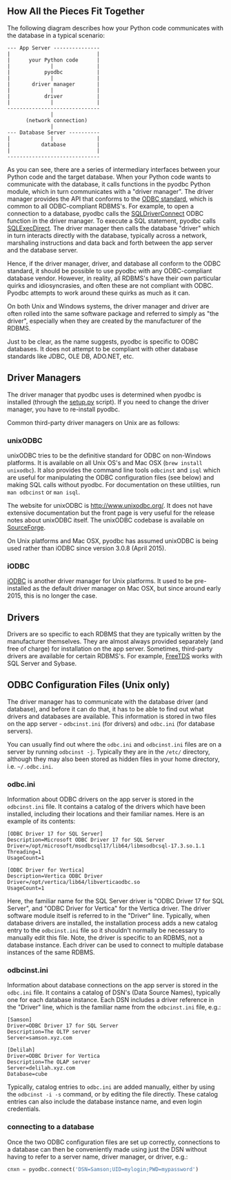 ## How All the Pieces Fit Together

The following diagram describes how your Python code communicates with the database in a typical scenario:

```
--- App Server ---------------
|                            |
|      your Python code      |
|             |              |
|           pyodbc           |
|             |              |
|       driver manager       |
|             |              |
|           driver           |
|             |              |
------------------------------
              |
      (network connection)
              |
--- Database Server ----------
|             |              |
|          database          |
|                            |
------------------------------
```

As you can see, there are a series of intermediary interfaces between your Python code and the target database.
When your Python code wants to communicate with the database, it calls functions in the pyodbc Python module, which in turn communicates with a "driver manager".
The driver manager provides the API that conforms to the [ODBC standard](https://docs.microsoft.com/en-us/sql/odbc), which is common to all ODBC-compliant RDBMS's.
For example, to open a connection to a database, pyodbc calls the [SQLDriverConnect](https://docs.microsoft.com/en-us/sql/odbc/reference/syntax/sqldriverconnect-function) ODBC function in the driver manager. To execute a SQL statement, pyodbc calls [SQLExecDirect](https://docs.microsoft.com/en-us/sql/odbc/reference/syntax/sqlexecdirect-function).
The driver manager then calls the database "driver" which in turn interacts directly with the database, typically across a network, marshaling instructions and data back and forth between the app server and the database server.

Hence, if the driver manager, driver, and database all conform to the ODBC standard, it should be possible to use pyodbc with any ODBC-compliant database vendor.
However, in reality, all RDBMS's have their own particular quirks and idiosyncrasies, and often these are not compliant with ODBC.  Pyodbc attempts to work around these quirks as much as it can.

On both Unix and Windows systems, the driver manager and driver are often rolled into the same software package and referred to simply as "the driver", especially when they are created by the manufacturer of the RDBMS.

Just to be clear, as the name suggests, pyodbc is specific to ODBC databases.  It does not attempt to be compliant with other database standards like JDBC, OLE DB, ADO.NET, etc.

## Driver Managers

The driver manager that pyodbc uses is determined when pyodbc is installed (through the [setup.py](https://github.com/mkleehammer/pyodbc/blob/master/setup.py) script).  If you need to change the driver manager, you have to re-install pyodbc.

Common third-party driver managers on Unix are as follows:

### unixODBC

unixODBC tries to be the definitive standard for ODBC on non-Windows platforms.
It is available on all Unix OS's and Mac OSX (`brew install unixodbc`). It also provides the command line tools `odbcinst` and `isql` which are useful for manipulating the ODBC configuration files (see below) and making SQL calls without pyodbc. For documentation on these utilities, run `man odbcinst` or `man isql`.

The website for unixODBC is http://www.unixodbc.org/. It does not have extensive documentation but the front page is very useful for the release notes about unixODBC itself. The unixODBC codebase is available on [SourceForge](https://sourceforge.net/projects/unixodbc/).

On Unix platforms and Mac OSX, pyodbc has assumed unixODBC is being used rather than iODBC since version 3.0.8 (April 2015).

### iODBC

[iODBC](http://www.iodbc.org/) is another driver manager for Unix platforms. It used to be pre-installed as the default driver manager on Mac OSX, but since around early 2015, this is no longer the case.


## Drivers

Drivers are so specific to each RDBMS that they are typically written by the manufacturer themselves.  They are almost always provided separately (and free of charge) for installation on the app server.
Sometimes, third-party drivers are available for certain RDBMS's.  For example, [FreeTDS](http://www.freetds.org/) works with SQL Server and Sybase.


## ODBC Configuration Files (Unix only)

The driver manager has to communicate with the database driver (and database), and before it can do that, it has to be able to find out what drivers and databases are available. This information is stored in two files on the app server - `odbcinst.ini` (for drivers) and `odbc.ini` (for database servers).

You can usually find out where the `odbc.ini` and `odbcinst.ini` files are on a server by running `odbcinst -j`.  Typically they are in the `/etc/` directory, although they may also been stored as hidden files in your home directory, i.e. `~/.odbc.ini`.

### odbc.ini

Information about ODBC drivers on the app server is stored in the `odbcinst.ini` file.
It contains a catalog of the drivers which have been installed, including their locations and their familiar names.  Here is an example of its contents:

```
[ODBC Driver 17 for SQL Server]
Description=Microsoft ODBC Driver 17 for SQL Server
Driver=/opt/microsoft/msodbcsql17/lib64/libmsodbcsql-17.3.so.1.1
Threading=1
UsageCount=1

[ODBC Driver for Vertica]
Description=Vertica ODBC Driver
Driver=/opt/vertica/lib64/libverticaodbc.so
UsageCount=1
```

Here, the familiar name for the SQL Server driver is "ODBC Driver 17 for SQL Server", and "ODBC Driver for Vertica" for the Vertica driver.  The driver software module itself is referred to in the "Driver" line.  Typically, when database drivers are installed, the installation process adds a new catalog entry to the `odbcinst.ini` file so it shouldn't normally be necessary to manually edit this file.  Note, the driver is specific to an RDBMS, not a database instance.  Each driver can be used to connect to multiple database instances of the same RDBMS.

### odbcinst.ini

Information about database connections on the app server is stored in the `odbc.ini` file.
It contains a catalog of DSN's (Data Source Names), typically one for each database instance.  Each DSN includes a driver reference in the "Driver" line, which is the familiar name from the `odbcinst.ini` file, e.g.:

```
[Samson]
Driver=ODBC Driver 17 for SQL Server
Description=The OLTP server
Server=samson.xyz.com

[Delilah]
Driver=ODBC Driver for Vertica
Description=The OLAP server
Server=delilah.xyz.com
Database=cube
```

Typically, catalog entries to `odbc.ini` are added manually, either by using the `odbcinst -i -s` command, or by editing the file directly.  These catalog entries can also include the database instance name, and even login credentials.

### connecting to a database

Once the two ODBC configuration files are set up correctly, connections to a database can then be conveniently made using just the DSN without having to refer to a server name, driver manager, or driver, e.g.:
```python
cnxn = pyodbc.connect('DSN=Samson;UID=mylogin;PWD=mypassword')
```
